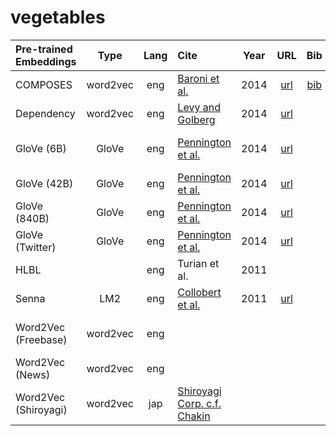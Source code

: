 # vegetables


| Pre-trained Embeddings | Type | Lang | Cite | Year | URL | Bib | License | Kaggle Dataset |
|:-|:-:|:-:|:-|:-:|:-:|:-:|:-:|:-|
| COMPOSES        | word2vec | eng | [Baroni et al.](http://www.aclweb.org/anthology/P14-1023) | 2014 | [url](http://clic.cimec.unitn.it/composes/semantic-vectors.html) | [bib]() | | [composes-embeddings](https://www.kaggle.com/alvations/vege-composes-embeddings) |
| Dependency | word2vec | eng | [Levy and Golberg](http://www.aclweb.org/anthology/P14-2050) | 2014 | [url](https://levyomer.wordpress.com/2014/04/25/dependency-based-word-embeddings/)| | | | [dependency-embeddings](https://www.kaggle.com/alvations/vegetables-dependency-embeddings)|
| GloVe (6B)      |GloVe| eng | [Pennington et al.](https://www.aclweb.org/anthology/D14-1162) | 2014 | [url](https://nlp.stanford.edu/projects/glove/) | | | [stanford-glove-twitter](https://www.kaggle.com/alvations/vegetables-stanford-glove-6b)|
| GloVe (42B)     |GloVe| eng | [Pennington et al.](https://www.aclweb.org/anthology/D14-1162) | 2014 | [url](https://nlp.stanford.edu/projects/glove/)  || | | | [stanford-glove-twitter](https://www.kaggle.com/alvations/vegetables-stanford-glove-42b)|
| GloVe (840B)    |GloVe| eng |[Pennington et al.](https://www.aclweb.org/anthology/D14-1162) | 2014 | [url](https://nlp.stanford.edu/projects/glove/)  || | | | [stanford-glove-twitter](https://www.kaggle.com/alvations/vegetables-stanford-glove-840b)|
| GloVe (Twitter) |GloVe| eng | [Pennington et al.](https://www.aclweb.org/anthology/D14-1162) | 2014 | [url](https://nlp.stanford.edu/projects/glove/)  || | | | [stanford-glove-twitter](https://www.kaggle.com/alvations/vegetables-stanford-glove-twitter)|
| HLBL            |         | eng | Turian et al. | 2011 | | | | [hlbl-embeddings](https://www.kaggle.com/alvations/vegetables-hlbl-embeddings) | 
| Senna           | LM2 | eng | [Collobert et al.](http://www.jmlr.org/papers/volume12/collobert11a/collobert11a.pdf) | 2011   | [url](https://ronan.collobert.com/senna/) |  | | [senna-embeddings](https://www.kaggle.com/alvations/vegetables-senna-embeddings) |
| Word2Vec (Freebase) | word2vec | eng | | | | |  | [google-word2vec-freebase](https://www.kaggle.com/alvations/vegetables-word2vec-freebase) |
| Word2Vec (News) | word2vec | eng |   | | | | | [google-word2vec](https://www.kaggle.com/alvations/vegetables-word2vec) |
| Word2Vec (Shiroyagi) | word2vec | jap | [Shiroyagi Corp. c.f. Chakin](https://github.com/chakki-works/chakin) | | | |  | [shiroyagi-word2vec](https://www.kaggle.com/alvations/vegetables-shiroyagi-word2vec) | 

